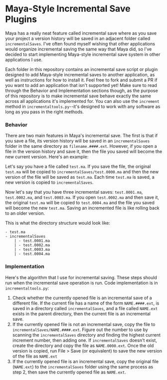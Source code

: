 # Maya-Style Incremental Save Plugins

Maya has a really neat feature called incremental save where as you save your project a version history will be saved in an adjacent folder called `incrementalSaves`. I've often found myself wishing that other applications would organize incremental saving the same way that Maya did, so I've decided to start implementing Maya-style incremental save system in other applications I use.

Each folder in this repository contains an incremental save script or plugin designed to add Maya-style incremental saves to another application, as well as instructions for how to install it. Feel free to fork and submit a PR if you want to add an application that isn't supported yet! Make sure to read through the Behavior and Implementation sections though, as the purpose of this repository is to make incremental save behave exactly the same across all applications it's implemented for. You can also use the `increment` method in `incrementaltools.py`--it's designed to work with any software as long as you pass in the right methods.

### Behavior 

There are two main features in Maya's incremental save. The first is that if you save a file, its version history will be saved in an `incrementalSaves` folder in the same directory as `filename.####.ext`. However, if you open a file in the version history and save it, then the file you saved will become the new current version. Here's an example:

Let's say you have a file called `test.ma`. If you save the file, the original `test.ma` will be copied to `incrementalSaves/test.0000.ma` and then the new version of the file will be saved as `test.ma`. Each time `test.ma` is saved, a new version is copied to `incrementalSaves`. 

Now let's say that you have three incremental saves: `test.0001.ma`, `test.0002.ma`, and `test.0003.ma`. If you open `test.0002.ma` and then save it, the original `test.ma` will be copied to `test.0004.ma` and the file you saved will become the new `test.ma`. Saving an incremented file is like rolling back to an older version.

This is what the directory structure would look like:

```
- test.ma
- incrementalSaves
	| - test.0001.ma
	| - test.0002.ma
	| - test.0003.ma
	| - test.0004.ma
```





### Implementation

Here's the algorithm that I use for incremental saving. These steps should run when the incremental save operation is run. Code implementation is in `incrementaltools.py`:

1. Check whether the currently opened file is an incremental save of a different file. If the current file has a name of the form `NAME.####.ext`, is saved in a directory called `incrementalSaves`, and a file called `NAME.ext` exists in the parent directory, then the current file is an incremental save.
2. If the currently opened file is not an incremental save, copy the file to `incrementalSaves/NAME.####.ext`. Figure out the number to use by scanning the `incrementalSaves` directory and finding the highest current increment number, then adding one. If `incrementalSaves` doesn't exist, create the directory and copy the file as `NAME.0000.ext`. Once the old version is copied, run File > Save (or equivalent) to save the new version of the file as `NAME.ext`
3. If the currently opened file is an incremental save, copy the original file (`NAME.ext`) to the `incrementalSaves` folder using the same process as step 2, then save the currently opened file as `NAME.ext`. 